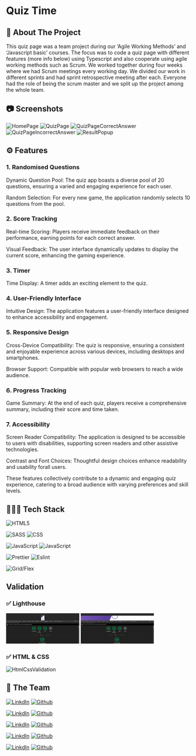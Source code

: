 # Quiz Time

## 📄 About The Project 
This quiz page was a team project during our ‘Agile Working Methods’ and ‘Javascript basic’ courses. The focus was to code a quiz page with different features (more info below) using Typescript and also cooperate using agile working methods such as Scrum. We worked together during four weeks where we had Scrum meetings every working day. We divided our work in different sprints and had sprint retrospective meeting after each. Everyone had the role of being the scrum master and we split up the project among the whole team. 

## 📷 Screenshots

![HomePage](https://imgur.com/Lzng3fg.png)
![QuizPage](https://imgur.com/JaSx4ZH.png)
![QuizPageCorrectAnswer](https://imgur.com/PNpgMvU.png)
![QuizPageIncorrectAnswer](https://imgur.com/Kcl0Cbo.png)
![ResultPopup](https://imgur.com/6lhqUSY.png)

## ⚙️ Features
### 1. Randomised Questions

Dynamic Question Pool: The quiz app boasts a diverse pool of 20 questions, ensuring a varied and engaging experience for each user.

Random Selection: For every new game, the application randomly selects 10 questions from the pool.

### 2. Score Tracking

Real-time Scoring: Players receive immediate feedback on their performance, earning points for each correct answer.

Visual Feedback: The user interface dynamically updates to display the current score, enhancing the gaming experience.

### 3. Timer

Time Display: A timer adds an exciting element to the quiz.

### 4. User-Friendly Interface

Intuitive Design: The application features a user-friendly interface designed to enhance accessibility and engagement.

### 5. Responsive Design

Cross-Device Compatibility: The quiz is responsive, ensuring a consistent and enjoyable experience across various devices, including desktops and smartphones.

Browser Support: Compatible with popular web browsers to reach a wide audience.

### 6. Progress Tracking

Game Summary: At the end of each quiz, players receive a comprehensive summary, including their score and time taken.

### 7. Accessibility

Screen Reader Compatibility: The application is designed to be accessible to users with disabilities, supporting screen readers and other assistive technologies.

Contrast and Font Choices: Thoughtful design choices enhance readability and usability forall users.

These features collectively contribute to a dynamic and engaging quiz experience, catering to a broad audience with varying preferences and skill levels.

## 👨🏻‍💻 Tech Stack

![HTML5](https://img.shields.io/badge/HTML5-E34F26?style=for-the-badge&logo=html5&logoColor=white)


![SASS](https://img.shields.io/badge/Sass-CC6699?style=for-the-badge&logo=sass&logoColor=white)
![CSS](https://img.shields.io/badge/CSS3-1572B6?style=for-the-badge&logo=css3&logoColor=white)

![JavaScript](https://img.shields.io/badge/TypeScript-007ACC?style=for-the-badge&logo=typescript&logoColor=white)
![JavaScript](https://img.shields.io/badge/JavaScript-323330?style=for-the-badge&logo=javascript&logoColor=F7DF1E)

![Prettier](https://img.shields.io/badge/prettier-1A2C34?style=for-the-badge&logo=prettier&logoColor=F7BA3E)
![Eslint](https://img.shields.io/badge/eslint-3A33D1?style=for-the-badge&logo=eslint&logoColor=white)


![Grid/Flex](https://img.shields.io/badge/Grid%20/%20flexbox-grey.svg?style=for-the-badge&logoColor=white)

## Validation

### ✅ Lighthouse
<img src="/validation/lighthouse-mobile.png" width="200" alt="lighthouse report on mobile">
<img src="/validation/lighthouse-desktop.png" width="200" alt="lighthouse report on desktop">

### ✅ HTML & CSS 
![HtmlCssValidation](https://imgur.com/PMGZa9K.png)

## 👥 The Team

[![LinkdIn](https://img.shields.io/badge/-0077B5?style=for-the-badge&logo=linkedin&logoColor=white)](https://www.linkedin.com/in/augustine-al-zebary-1094a5163/)
[![Github](https://img.shields.io/badge/Augustine%20AI%20Zebary-100000?style=for-the-badge&logo=github&logoColor=white)](https://github.com/Ogen1998)

[![LinkdIn](https://img.shields.io/badge/-0077B5?style=for-the-badge&logo=linkedin&logoColor=white)](https://github.com/DiemBang)
[![Github](https://img.shields.io/badge/Diem%20Bang-100000?style=for-the-badge&logo=github&logoColor=white)](https://www.linkedin.com/in/diem-bang-6357a025/)

[![LinkdIn](https://img.shields.io/badge/-0077B5?style=for-the-badge&logo=linkedin&logoColor=white)](https://www.linkedin.com/in/helena-skagerlid-7b8206203/)
[![Github](https://img.shields.io/badge/Helena%20Skagerlid-100000?style=for-the-badge&logo=github&logoColor=white)](https://github.com/helenaskagerlid)

[![LinkdIn](https://img.shields.io/badge/-0077B5?style=for-the-badge&logo=linkedin&logoColor=white)](https://www.linkedin.com/in/nikolaos-sarris/)
[![Github](https://img.shields.io/badge/Nikolaos%20Sarris-100000?style=for-the-badge&logo=github&logoColor=white)](https://github.com/tsemitris)

[![LinkdIn](https://img.shields.io/badge/-0077B5?style=for-the-badge&logo=linkedin&logoColor=white)](https://www.linkedin.com/in/rebecka-g%C3%B6thlin-963037280/)
[![Github](https://img.shields.io/badge/Rebecka%20Göthlin-100000?style=for-the-badge&logo=github&logoColor=white)](https://github.com/RebeckaGothlin)
